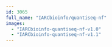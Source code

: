 ```yaml
---
id: 3065
full_name: "IARCbioinfo/quantiseq-nf"
images: 
  - "IARCbioinfo-quantiseq-nf-v1.0"
  - "IARCbioinfo-quantiseq-nf-v1.1"
---
```

